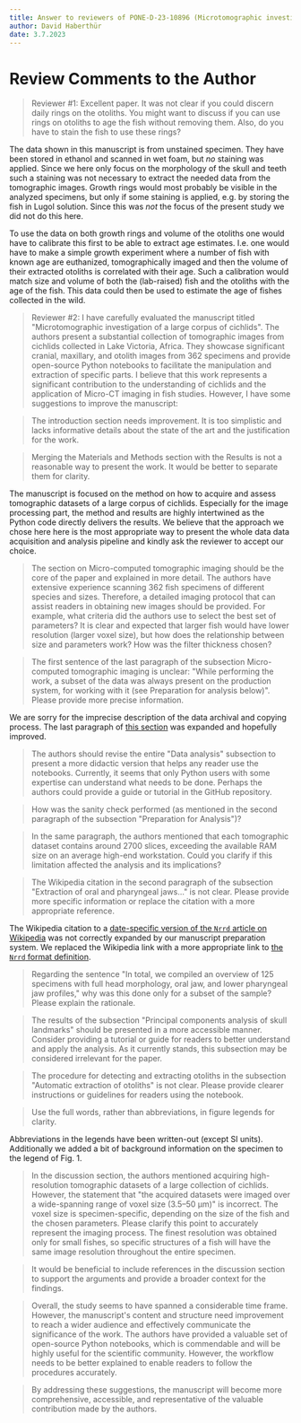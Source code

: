 ```yaml
---
title: Answer to reviewers of PONE-D-23-10896 (Microtomographic investigation of a large corpus of cichlids)
author: David Haberthür
date: 3.7.2023
---
```


# Review Comments to the Author

> Reviewer #1: Excellent paper.
> It was not clear if you could discern daily rings on the otoliths.
> You might want to discuss if you can use rings on otoliths to age the fish without removing them.
> Also, do you have to stain the fish to use these rings?

The data shown in this manuscript is from unstained specimen.
They have been stored in ethanol and scanned in wet foam, but *no* staining was applied.
Since we here only focus on the morphology of the skull and teeth such a staining was not necessary to extract the needed data from the tomographic images.
Growth rings would most probably be visible in the analyzed specimens, but only if some staining is applied, e.g. by storing the fish in Lugol solution.
Since this was *not* the focus of the present study we did not do this here.

To use the data on both growth rings and volume of the otoliths one would have to calibrate this first to be able to extract age estimates.
I.e. one would have to make a simple growth experiment where a number of fish with known age are euthanized, tomographically imaged and then the volume of their extracted otoliths is correlated with their age.
Such a calibration would match size and volume of both the (lab-raised) fish and the otoliths with the age of the fish.
This data could then be used to estimate the age of fishes collected in the wild.

> Reviewer #2: I have carefully evaluated the manuscript titled "Microtomographic investigation of a large corpus of cichlids". The authors present a substantial collection of tomographic images from cichlids collected in Lake Victoria, Africa. They showcase significant cranial, maxillary, and otolith images from 362 specimens and provide open-source Python notebooks to facilitate the manipulation and extraction of specific parts. I believe that this work represents a significant contribution to the understanding of cichlids and the application of Micro-CT imaging in fish studies. However, I have some suggestions to improve the manuscript:

> The introduction section needs improvement. It is too simplistic and lacks informative details about the state of the art and the justification for the work.

> Merging the Materials and Methods section with the Results is not a reasonable way to present the work.
> It would be better to separate them for clarity.

The manuscript is focused on the method on how to acquire and assess tomographic datasets of a large corpus of cichlids.
Especially for the image processing part, the method and results are highly intertwined as the Python code directly delivers the results.
We believe that the approach we chose here here is the most appropriate way to present the whole data data acquisition and analysis pipeline and kindly ask the reviewer to accept our choice.

> The section on Micro-computed tomographic imaging should be the core of the paper and explained in more detail. The authors have extensive experience scanning 362 fish specimens of different species and sizes. Therefore, a detailed imaging protocol that can assist readers in obtaining new images should be provided. For example, what criteria did the authors use to select the best set of parameters? It is clear and expected that larger fish would have lower resolution (larger voxel size), but how does the relationship between size and parameters work? How was the filter thickness chosen?

> The first sentence of the last paragraph of the subsection Micro-computed tomographic imaging is unclear: "While performing the work, a subset of the data was always present on the production system, for working with it (see Preparation for analysis below)".
> Please provide more precise information.

We are sorry for the imprecise description of the data archival and copying process.
The last paragraph of [this section](https://habi.github.io/EAWAG-manuscript/#micro-computed-tomographic-imaging) was expanded and hopefully improved.

> The authors should revise the entire "Data analysis" subsection to present a more didactic version that helps any reader use the notebooks. Currently, it seems that only Python users with some expertise can understand what needs to be done. Perhaps the authors could provide a guide or tutorial in the GitHub repository.

> How was the sanity check performed (as mentioned in the second paragraph of the subsection "Preparation for Analysis")?

> In the same paragraph, the authors mentioned that each tomographic dataset contains around 2700 slices, exceeding the available RAM size on an average high-end workstation. Could you clarify if this limitation affected the analysis and its implications?

<!-- Not that *one* single dataset exceeds the RAM on a workstation, but *all* datasets together do -->

> The Wikipedia citation in the second paragraph of the subsection "Extraction of oral and pharyngeal jaws..." is not clear.
>Please provide more specific information or replace the citation with a more appropriate reference.

The Wikipedia citation to a [date-specific version of the `Nrrd` article on Wikipedia](https://w.wiki/5mBK) was not correctly expanded by our manuscript preparation system.
We replaced the Wikipedia link with a more appropriate link to [the `Nrrd` format definition](https://teem.sourceforge.net/nrrd/format.html).

> Regarding the sentence "In total, we compiled an overview of 125 specimens with full head morphology, oral jaw, and lower pharyngeal jaw profiles," why was this done only for a subset of the sample? Please explain the rationale.

> The results of the subsection "Principal components analysis of skull landmarks" should be presented in a more accessible manner. Consider providing a tutorial or guide for readers to better understand and apply the analysis. As it currently stands, this subsection may be considered irrelevant for the paper.

> The procedure for detecting and extracting otoliths in the subsection "Automatic extraction of otoliths" is not clear. Please provide clearer instructions or guidelines for readers using the notebook.

> Use the full words, rather than abbreviations, in figure legends for clarity.

Abbreviations in the legends have been written-out (except SI units).
Additionally we added a bit of background information on the specimen to the legend of Fig. 1.

> In the discussion section, the authors mentioned acquiring high-resolution tomographic datasets of a large collection of cichlids. However, the statement that "the acquired datasets were imaged over a wide-spanning range of voxel size (3.5–50 μm)" is incorrect. The voxel size is specimen-specific, depending on the size of the fish and the chosen parameters. Please clarify this point to accurately represent the imaging process. The finest resolution was obtained only for small fishes, so specific structures of a fish will have the same image resolution throughout the entire specimen.

> It would be beneficial to include references in the discussion section to support the arguments and provide a broader context for the findings.

> Overall, the study seems to have spanned a considerable time frame. However, the manuscript's content and structure need improvement to reach a wider audience and effectively communicate the significance of the work. The authors have provided a valuable set of open-source Python notebooks, which is commendable and will be highly useful for the scientific community. However, the workflow needs to be better explained to enable readers to follow the procedures accurately.

> By addressing these suggestions, the manuscript will become more comprehensive, accessible, and representative of the valuable contribution made by the authors.
